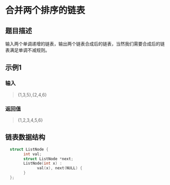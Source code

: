 # 合并两个排序的链表
## 题目描述
输入两个单调递增的链表，输出两个链表合成后的链表，当然我们需要合成后的链表满足单调不减规则。
## 示例1
### 输入
> {1,3,5},{2,4,6}
### 返回值
> {1,2,3,4,5,6}
## 链表数据结构
```C++
  struct ListNode {
        int val;
        struct ListNode *next;
        ListNode(int x) :
              val(x), next(NULL) {
        }
  };
```